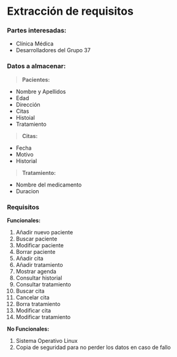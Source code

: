 # Extracción de requisitos

### Partes interesadas:
* Clínica Médica
* Desarrolladores del Grupo 37

### Datos a almacenar:
> **Pacientes:** 
 * Nombre y Apellidos
 * Edad
 * Dirección
 * Citas
 * Histoial
 * Tratamiento
 
> **Citas:**
 *  Fecha
 *  Motivo
 *  Historial

> **Tratamiento:**
 *  Nombre del medicamento
 *  Duracion

### Requisitos

**Funcionales:**
01. Añadir nuevo paciente
02. Buscar paciente
03. Modificar paciente
04. Borrar paciente
05. Añadir cita
06. Añadir tratamiento
07. Mostrar agenda
08. Consultar historial
09. Consultar tratamiento
10. Buscar cita
11. Cancelar cita
12. Borra tratamiento
13. Modificar cita
14. Modificar tratamiento

**No Funcionales:**
1. Sistema Operativo Linux
2. Copia de seguridad para no perder los datos en caso de fallo

